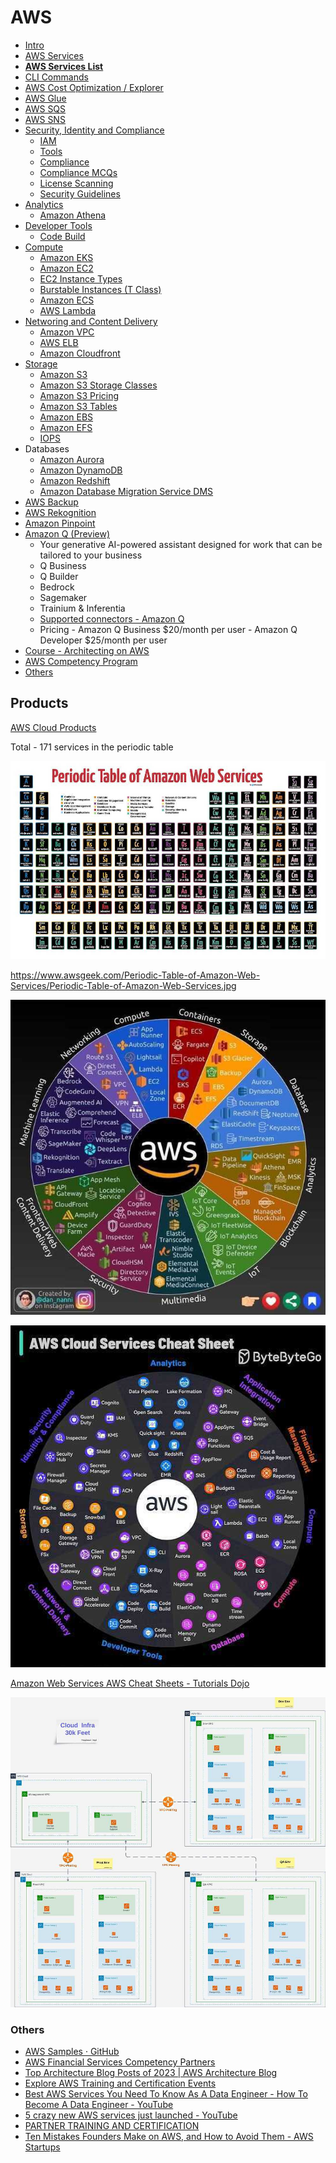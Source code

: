 # AWS

- [Intro](cloud/aws/intro.md)
- [AWS Services](aws-services)
- **[AWS Services List](cloud/aws/aws-services-list.md)**
- [CLI Commands](cli-commands)
- [AWS Cost Optimization / Explorer](cloud/aws/cost-optimization-explorer-billing.md)
- [AWS Glue](aws-glue)
- [AWS SQS](aws-sqs)
- [AWS SNS](cloud/aws/aws-sns.md)
- [Security, Identity and Compliance](security-identity-compliance/intro)
    - [IAM](security-identity-compliance/iam)
    - [Tools](cloud/aws/security-identity-compliance/tools.md)
    - [Compliance](cloud/aws/security-identity-compliance/compliance.md)
    - [Compliance MCQs](cloud/aws/security-identity-compliance/compliance-mcqs.md)
    - [License Scanning](cloud/aws/security-identity-compliance/license-scanning.md)
    - [Security Guidelines](cloud/aws/security-identity-compliance/security-guidelines.md)
- [Analytics](analytics/readme.md)
    - [Amazon Athena](analytics/amazon-athena)
- [Developer Tools](developer-tools/intro)
    - [Code Build](developer-tools/code-build)
- [Compute](compute/readme.md)
    - [Amazon EKS](compute/amazon-eks)
    - [Amazon EC2](cloud/aws/compute/amazon-ec2.md)
    - [EC2 Instance Types](compute/ec2-instance-types)
    - [Burstable Instances (T Class)](cloud/aws/compute/burstable-instances.md)
    - [Amazon ECS](cloud/aws/compute/amazon-ecs.md)
    - [AWS Lambda](compute/aws-lambda)
- [Networing and Content Delivery](networking-content-delivery/intro)
    - [Amazon VPC](networking-content-delivery/amazon-vpc)
    - [AWS ELB](networking-content-delivery/aws-elb)
    - [Amazon Cloudfront](cloud/aws/networking-content-delivery/amazon-cloudfront.md)
- [Storage](storage/readme.md)
    - [Amazon S3](storage/amazon-s3)
    - [Amazon S3 Storage Classes](cloud/aws/storage/amazon-s3-storage-classes.md)
    - [Amazon S3 Pricing](cloud/aws/storage/amazon-s3-pricing.md)
    - [Amazon S3 Tables](cloud/aws/storage/amazon-s3-tables.md)
    - [Amazon EBS](storage/amazon-ebs)
    - [Amazon EFS](cloud/aws/storage/amazon-efs.md)
    - [IOPS](cloud/aws/storage/iops.md)
- Databases
    - [Amazon Aurora](../../databases/sql-databases/aws-aurora/readme.md)
    - [Amazon DynamoDB](../../databases/nosql-databases/aws-dynamodb/readme.md)
    - [Amazon Redshift](../../databases/sql-databases/aws-redshift/readme.md)
    - [Amazon Database Migration Service DMS](aws-database-migration-service-dms)
- [AWS Backup](cloud/aws/aws-backup.md)
- [AWS Rekognition](aws-rekognition)
- [Amazon Pinpoint](amazon-pinpoint)
- [Amazon Q (Preview)](https://aws.amazon.com/q/)
    - Your generative AI-powered assistant designed for work that can be tailored to your business
    - Q Business
    - Q Builder
    - Bedrock
    - Sagemaker
    - Trainium & Inferentia
    - [Supported connectors - Amazon Q](https://docs.aws.amazon.com/amazonq/latest/business-use-dg/connectors-list.html)
    - Pricing
      		- Amazon Q Business  $20/month per user
      		- Amazon Q Developer $25/month per user
- [Course - Architecting on AWS](cloud/aws/course-architecting-on-aws.md)
- [AWS Competency Program](cloud/aws/aws-competency-program.md)
- [Others](cloud/aws/others.md)

## Products

[AWS Cloud Products](https://aws.amazon.com/products/)

Total - 171 services in the periodic table

![Periodic Table of AWS](../../media/Pasted%20image%2020240317231429.jpg)

https://www.awsgeek.com/Periodic-Table-of-Amazon-Web-Services/Periodic-Table-of-Amazon-Web-Services.jpg

![AWS Services List](../../media/Pasted%20image%2020240404231319.jpg)

![AWS Services Cheat Sheet](../../media/Pasted%20image%2020240831094913.jpg)

[Amazon Web Services AWS Cheat Sheets - Tutorials Dojo](https://tutorialsdojo.com/aws-cheat-sheets/)

![Cloud Infra 30K Feet Design](../../media/Pasted%20image%2020240205224442.jpg)

### Others

- [AWS Samples · GitHub](https://github.com/aws-samples)
- [AWS Financial Services Competency Partners](https://aws.amazon.com/financial-services/partner-solutions/)
- [Top Architecture Blog Posts of 2023 | AWS Architecture Blog](https://aws.amazon.com/blogs/architecture/top-architecture-blog-posts-of-2023/)
- [Explore AWS Training and Certification Events](https://aws.amazon.com/training/events/)
- [Best AWS Services You Need To Know As A Data Engineer - How To Become A Data Engineer - YouTube](https://www.youtube.com/watch?v=XYZxufvwC14&ab_channel=SeattleDataGuy)
- [5 crazy new AWS services just launched - YouTube](https://www.youtube.com/watch?v=ekPbZqPvCRA&ab_channel=Fireship)
- [PARTNER TRAINING AND CERTIFICATION](https://pages.awscloud.com/GLOBAL-partner-GC-Get-Started-Today-2024-reg.html)
- [Ten Mistakes Founders Make on AWS, and How to Avoid Them - AWS Startups](https://aws.amazon.com/startups/learn/ten-mistakes-founders-make-on-aws-and-how-to-avoid-them#overview)
